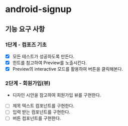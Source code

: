 # android-signup

## 기능 요구 사항

### 1단계 - 컴포즈 기초
- [x] 모든 테스트가 성공하도록 만든다.
- [x] 힌트를 참고하여 Preview를 노출시킨다.
- [x] Preview의 interactive 모드를 활용하여 버튼을 클릭해본다.

### 2단계 - 회원가입(뷰)
-  디자인 시안을 참고하여 회원가입 뷰를 구현한다.
- [ ] 제목 텍스트 컴포넌트를 구현한다.
- [ ] 입력 받는 컴포넌트를 구현한다.
- [ ] 버튼 컴포넌트를 구현한다.
